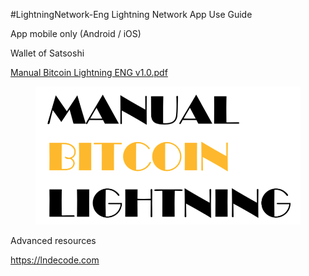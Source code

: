 #LightningNetwork-Eng
Lightning Network App Use Guide


App mobile only (Android / iOS)

Wallet of Satsoshi

[Manual Bitcoin Lightning ENG v1.0.pdf](https://github.com/victorma17/LightningNetwork-Eng/blob/main/Manual%20Bitcoin%20Lightning%20ENG%20v1.0.pdf)


<figure><img src="frontPage.png" alt=""></figure>


Advanced resources

https://lndecode.com


